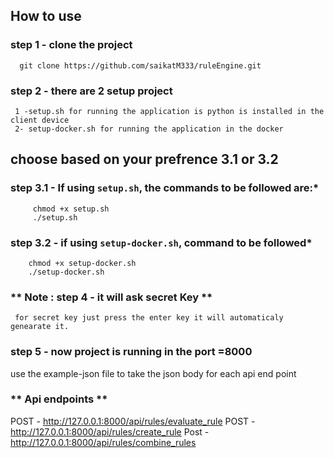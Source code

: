 ## **How to use**
 ### **step 1 - clone the project**
      git clone https://github.com/saikatM333/ruleEngine.git
 ### **step 2 - there are 2 setup project**
     1 -setup.sh for running the application is python is installed in the client device 
     2- setup-docker.sh for running the application in the docker 
 ## choose based on your prefrence 3.1 or 3.2 ##    
 ### **step 3.1 - If using `setup.sh`, the commands to be followed are:***
   
         chmod +x setup.sh
         ./setup.sh
     
  ### **step 3.2 - if using `setup-docker.sh`, command to be followed***
    
        chmod +x setup-docker.sh
        ./setup-docker.sh    
  ### ** Note : step 4 - it will ask secret Key ** ###
     for secret key just press the enter key it will automaticaly genearate it.      
     
### **step 5 - now project is running in the port =8000**
use the example-json file to take the json body for each api end point

### ** Api endpoints **
 POST -  http://127.0.0.1:8000/api/rules/evaluate_rule
 POST - http://127.0.0.1:8000/api/rules/create_rule
 Post - http://127.0.0.1:8000/api/rules/combine_rules

